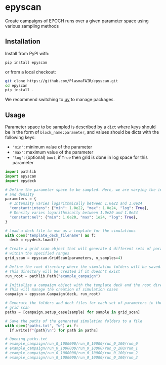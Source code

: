 # epyscan

Create campaigns of EPOCH runs over a given parameter space using
various sampling methods

## Installation

Install from PyPI with:

```bash
pip install epyscan
```

or from a local checkout:

```bash
git clone https://github.com/PlasmaFAIR/epyscan.git
cd epyscan
pip install .
```

We recommend switching to [uv](https://docs.astral.sh/uv/) to manage packages.

## Usage

Parameter space to be sampled is described by a `dict` where keys
should be in the form of `block_name:parameter`, and values should
be dicts with the following keys:

- `"min"`: minimum value of the parameter
- `"max"`: maximum value of the parameter
- `"log"`: (optional) `bool`, if `True` then grid is done in
  log space for this parameter

```python
import pathlib
import epyscan
import epydeck

# Define the parameter space to be sampled. Here, we are varying the intensity
# and density
parameters = {
  # Intensity varies logarithmically between 1.0e22 and 1.0e24
  "constant:intens": {"min": 1.0e22, "max": 1.0e24, "log": True},
  # Density varies logarithmically between 1.0e20 and 1.0e24
  "constant:nel": {"min": 1.0e20, "max": 1e24, "log": True},
}

# Load a deck file to use as a template for the simulations
with open("template_deck_filename") as f:
  deck = epydeck.load(f)

# Create a grid scan object that will generate 4 different sets of parameters 
# within the specified ranges
grid_scan = epyscan.GridScan(parameters, n_samples=4)

# Define the root directory where the simulation folders will be saved. 
# This directory will be created if it doesn't exist
run_root = pathlib.Path("example_campaign")

# Initialize a campaign object with the template deck and the root directory. 
# This will manage the creation of simulation cases
campaign = epyscan.Campaign(deck, run_root)

# Generate the folders and deck files for each set of parameters in the
# grid scan
paths = [campaign.setup_case(sample) for sample in grid_scan]

# Save the paths of the generated simulation folders to a file
with open("paths.txt", "w") as f:
  [f.write(f"{path}\n") for path in paths]

# Opening paths.txt
# example_campaign/run_0_1000000/run_0_10000/run_0_100/run_0
# example_campaign/run_0_1000000/run_0_10000/run_0_100/run_1
# example_campaign/run_0_1000000/run_0_10000/run_0_100/run_2
# example_campaign/run_0_1000000/run_0_10000/run_0_100/run_3
```
